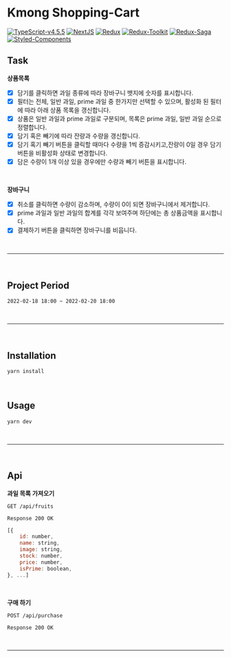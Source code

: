 # Kmong Shopping-Cart

[![TypeScript-v4.5.5](https://img.shields.io/badge/TypeScript-v4.5.5-007ACC.svg?logo=typescript)](https://www.typescriptlang.org/)
[![NextJS](https://img.shields.io/badge/Next-latest-000000.svg?logo=next.js)](https://nextjs.org/)
[![Redux](https://img.shields.io/badge/Redux-v4.1.2-764ABC.svg?logo=redux)](https://ko.redux.js.org/introduction/getting-started/)
[![Redux-Toolkit](https://img.shields.io/badge/ReduxToolkit-v1.7.2-764ABC.svg?logo=redux)](https://ko.redux.js.org/introduction/getting-started/)
[![Redux-Saga](https://img.shields.io/badge/ReduxSaga-v1.1.3-999999.svg?logo=redux-saga)](https://redux-saga.js.org/)
[![Styled-Components](https://img.shields.io/badge/styled-v5.2.3-DB7093.svg?logo=styled-components)](https://styled-components.com/)

## Task

**상품목록**

- [x] 담기를 클릭하면 과일 종류에 따라 장바구니 뱃지에 숫자를 표시합니다.
- [x] 필터는 전체, 일반 과일, prime 과일 중 한가지만 선택할 수 있으며, 활성화 된 필터에 따라 아래 상품 목록을 갱신합니다.
- [x] 상품은 일반 과일과 prime 과일로 구분되며, 목록은 prime 과일, 일반 과일 순으로 정렬합니다.
- [x] 담기 혹은 빼기에 따라 잔량과 수량을 갱신합니다.
- [x] 담기 혹기 빼기 버튼을 클릭할 때마다 수량을 1씩 증감시키고,잔량이 0일 경우 담기 버튼을 비활성화 상태로 변경합니다.
- [x] 담은 수량이 1개 이상 있을 경우에만 수량과 빼기 버튼을 표시합니다.

<br />

**장바구니**

- [x] 취소를 클릭하면 수량이 감소하며, 수량이 0이 되면 장바구니에서 제거합니다.
- [x] prime 과일과 일반 과일의 합계를 각각 보여주며 하단에는 총 상품금액을 표시합니다.
- [x] 결제하기 버튼을 클릭하면 장바구니를 비웁니다.

<br />

---

<br />

## Project Period

    2022-02-18 18:00 ~ 2022-02-20 18:00

<br />

---

<br />

## Installation

    yarn install

<br />

## Usage

    yarn dev

<br />

---

<br />

## Api

**과일 목록 가져오기**

`GET /api/fruits`

`Response 200 OK`

```javascript
[{
    id: number,
    name: string,
    image: string,
    stock: number,
    price: number,
    isPrime: boolean,
}, ...]
```

<br />

**구매 하기**

`POST /api/purchase`

`Response 200 OK`

<br />

---

